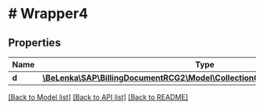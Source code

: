 # # Wrapper4

## Properties

Name | Type | Description | Notes
------------ | ------------- | ------------- | -------------
**d** | [**\BeLenka\SAP\BillingDocumentRCG2\Model\CollectionOfABillingDocumentTextType**](CollectionOfABillingDocumentTextType.md) |  | [optional]

[[Back to Model list]](../../README.md#models) [[Back to API list]](../../README.md#endpoints) [[Back to README]](../../README.md)
